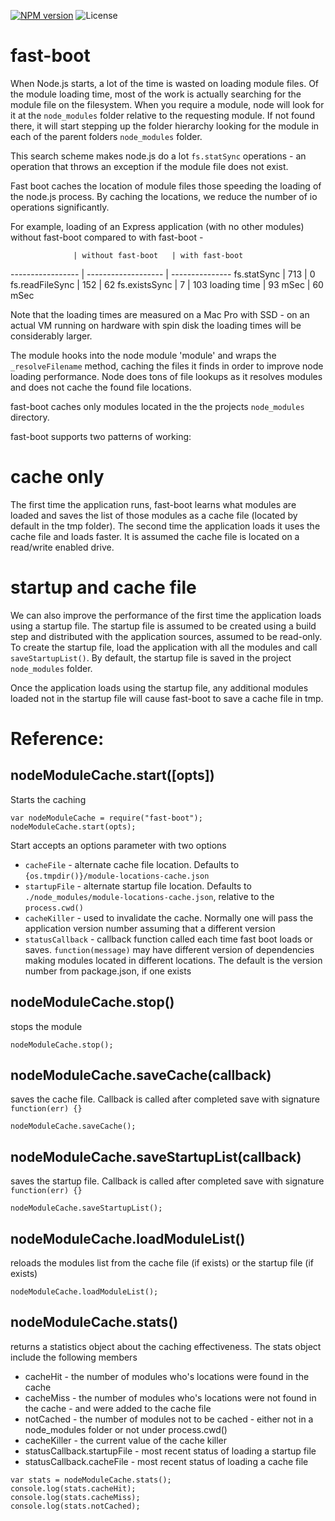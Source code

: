 [![NPM version](https://img.shields.io/npm/v/fast-boot.svg)](https://www.npmjs.com/package/fast-boot)
![License](https://img.shields.io/npm/l/express.svg)

# fast-boot
When Node.js starts, a lot of the time is wasted on loading module files. Of the module loading time, most of the work is
actually searching for the module file on the filesystem. When you require a module, node will look for it at the ```node_modules```
folder relative to the requesting module. If not found there, it will start stepping up the folder hierarchy looking
for the module in each of the parent folders ```node_modules``` folder.

This search scheme makes node.js do a lot ```fs.statSync``` operations - an operation that throws an exception if the module file
does not exist.

Fast boot caches the location of module files those speeding the loading of the node.js process. By caching the locations, we
reduce the number of io operations significantly.

For example, loading of an Express application (with no other modules) without fast-boot compared to with fast-boot -

                  | without fast-boot   | with fast-boot
----------------- | ------------------- | ---------------
fs.statSync       |    713              | 0
fs.readFileSync   |    152              | 62
fs.existsSync     |     7               | 103
loading time      |    93 mSec          | 60 mSec

Note that the loading times are measured on a Mac Pro with SSD - on an actual VM running on hardware with spin disk the
loading times will be considerably larger.

The module hooks into the node module 'module' and wraps the ```_resolveFilename``` method, caching the files it finds
in order to improve node loading performance. Node does tons of file lookups as it resolves modules and does not cache
the found file locations.

fast-boot caches only modules located in the the projects ```node_modules``` directory.

fast-boot supports two patterns of working:

# cache only

The first time the application runs, fast-boot learns what modules are loaded and saves the list of those modules
as a cache file (located by default in the tmp folder). The second time the application loads it uses the cache file
and loads faster. It is assumed the cache file is located on a read/write enabled drive.

# startup and cache file

We can also improve the performance of the first time the application loads using a startup file. The startup file
is assumed to be created using a build step and distributed with the application sources, assumed to be read-only.
To create the startup file, load the application with all the modules and call ```saveStartupList()```. By default,
the startup file is saved in the project ```node_modules``` folder.

Once the application loads using the startup file, any additional modules loaded not in the startup file will cause
fast-boot to save a cache file in tmp.

# Reference:

## nodeModuleCache.start([opts])


Starts the caching

```
var nodeModuleCache = require("fast-boot");
nodeModuleCache.start(opts);
```

Start accepts an options parameter with two options
   * ```cacheFile``` - alternate cache file location. Defaults to ```{os.tmpdir()}/module-locations-cache.json```
   * ```startupFile``` - alternate startup file location. Defaults to ```./node_modules/module-locations-cache.json```, relative to the ```process.cwd()```
   * ```cacheKiller``` - used to invalidate the cache. Normally one will pass the application version number assuming that a different version
   * ```statusCallback``` - callback function called each time fast boot loads or saves. ```function(message)```
   may have different version of dependencies making modules located in different locations. The default is the version number from package.json,
   if one exists

## nodeModuleCache.stop()

stops the module

```
nodeModuleCache.stop();
```

## nodeModuleCache.saveCache(callback)

saves the cache file. Callback is called after completed save with signature ```function(err) {}```

```
nodeModuleCache.saveCache();
```

## nodeModuleCache.saveStartupList(callback)

saves the startup file. Callback is called after completed save with signature ```function(err) {}```

```
nodeModuleCache.saveStartupList();
```

## nodeModuleCache.loadModuleList()

reloads the modules list from the cache file (if exists) or the startup file (if exists)

```
nodeModuleCache.loadModuleList();
```

## nodeModuleCache.stats()

returns a statistics object about the caching effectiveness. The stats object include the following members

* cacheHit - the number of modules who's locations were found in the cache
* cacheMiss - the number of modules who's locations were not found in the cache - and were added to the cache file
* notCached - the number of modules not to be cached - either not in a node_modules folder or not under process.cwd()
* cacheKiller - the current value of the cache killer
* statusCallback.startupFile - most recent status of loading a startup file
* statusCallback.cacheFile - most recent status of loading a cache file

```
var stats = nodeModuleCache.stats();
console.log(stats.cacheHit);
console.log(stats.cacheMiss);
console.log(stats.notCached);
```
